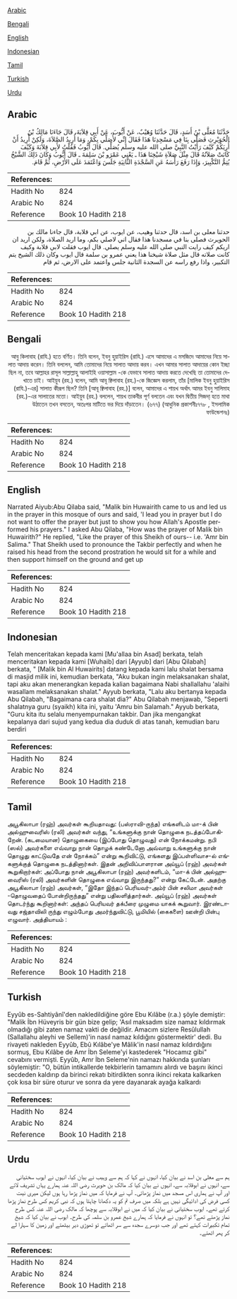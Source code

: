 [Arabic](#arabic)

[Bengali](#bengali)

[English](#english)

[Indonesian](#indonesian)

[Tamil](#tamil)

[Turkish](#turkish)

[Urdu](#urdu)

## Arabic


<div dir="rtl" lang="ar" style={{fontSize:'larger',backgroundColor:'#f8f9fa',padding:20}}>
حَدَّثَنَا مُعَلَّى بْنُ أَسَدٍ، قَالَ حَدَّثَنَا وُهَيْبٌ، عَنْ أَيُّوبَ، عَنْ أَبِي قِلاَبَةَ، قَالَ جَاءَنَا مَالِكُ بْنُ الْحُوَيْرِثِ فَصَلَّى بِنَا فِي مَسْجِدِنَا هَذَا فَقَالَ إِنِّي لأُصَلِّي بِكُمْ، وَمَا أُرِيدُ الصَّلاَةَ، وَلَكِنْ أُرِيدُ أَنْ أُرِيَكُمْ كَيْفَ رَأَيْتُ النَّبِيَّ صلى الله عليه وسلم يُصَلِّي‏.‏ قَالَ أَيُّوبُ فَقُلْتُ لأَبِي قِلاَبَةَ وَكَيْفَ كَانَتْ صَلاَتُهُ قَالَ مِثْلَ صَلاَةِ شَيْخِنَا هَذَا ـ يَعْنِي عَمْرَو بْنَ سَلِمَةَ ـ قَالَ أَيُّوبُ وَكَانَ ذَلِكَ الشَّيْخُ يُتِمُّ التَّكْبِيرَ، وَإِذَا رَفَعَ رَأْسَهُ عَنِ السَّجْدَةِ الثَّانِيَةِ جَلَسَ وَاعْتَمَدَ عَلَى الأَرْضِ، ثُمَّ قَامَ‏.‏
</div>
<div style={{backgroundColor:'#f8f9fa',padding:20, marginBottom: 10}}><table> <thead> <tr> <th>References:</th> <th></th> </tr> </thead> <tbody><tr><td>Hadith No</td><td>824</td></tr><tr><td>Arabic No</td><td>824</td></tr><tr><td>Reference</td><td>Book 10 Hadith 218</td></tr></tbody></table></div>


<div dir="rtl" lang="ar" style={{fontSize:'larger',backgroundColor:'#f8f9fa',padding:20}}>
حدثنا معلى بن اسد، قال حدثنا وهيب، عن ايوب، عن ابي قلابة، قال جاءنا مالك بن الحويرث فصلى بنا في مسجدنا هذا فقال اني لاصلي بكم، وما اريد الصلاة، ولكن اريد ان اريكم كيف رايت النبي صلى الله عليه وسلم يصلي. قال ايوب فقلت لابي قلابة وكيف كانت صلاته قال مثل صلاة شيخنا هذا يعني عمرو بن سلمة قال ايوب وكان ذلك الشيخ يتم التكبير، واذا رفع راسه عن السجدة الثانية جلس واعتمد على الارض، ثم قام
</div>
<div style={{backgroundColor:'#f8f9fa',padding:20, marginBottom: 10}}><table> <thead> <tr> <th>References:</th> <th></th> </tr> </thead> <tbody><tr><td>Hadith No</td><td>824</td></tr><tr><td>Arabic No</td><td>824</td></tr><tr><td>Reference</td><td>Book 10 Hadith 218</td></tr></tbody></table></div>

## Bengali


<div dir="rtl" lang="bn" style={{fontSize:'larger',backgroundColor:'#f8f9fa',padding:20}}>
আবু কিলাবাহ (রাযি.) হতে বর্ণিত। তিনি বলেন, ইবনু হুয়াইরিস (রাযি.) এসে আমাদের এ মসজিদে আমাদের নিয়ে সালাত আদায় করেন। তিনি বললেন, আমি তোমাদের নিয়ে সালাত আদায় করব। এখন আমার সালাত আদায়ের কোন ইচ্ছা ছিল না, তবে আল্লাহর রাসূল সাল্লাল্লাহু আলাইহি ওয়াসাল্লাম -কে যেভাবে সালাত আদায় করতে দেখেছি তা তোমাদের দেখাতে চাই। আইয়ুব (রহ.) বলেন, আমি আবূ ক্বিলাবাহ (রহ.)-কে জিজ্ঞেস করলাম, তাঁর [মালিক ইবনু হুয়াইরিস (রাযি.)-এর] সালাত কীরূপ ছিল? তিনি [আবূ ক্বিলাবাহ (রহ.)] বলেন, আমাদের এ শায়খ অর্থাৎ আমর ইবনু সালিমাহ (রহ.)-এর সালাতের মতো। আইয়ুব (রহ.) বললেন, শায়খ তাকবীর পূর্ণ বলতেন এবং যখন দ্বিতীয় সিজদা্ হতে মাথা উঠাতেন তখন বসতেন, অতঃপর মাটিতে ভর দিয়ে দাঁড়াতেন। (৬৭৭) (আধুনিক প্রকাশনীঃ৭৭৮ , ইসলামিক ফাউন্ডেশনঃ)
</div>
<div style={{backgroundColor:'#f8f9fa',padding:20, marginBottom: 10}}><table> <thead> <tr> <th>References:</th> <th></th> </tr> </thead> <tbody><tr><td>Hadith No</td><td>824</td></tr><tr><td>Arabic No</td><td>824</td></tr><tr><td>Reference</td><td>Book 10 Hadith 218</td></tr></tbody></table></div>

## English


<div dir="ltr" lang="en" style={{fontSize:'larger',backgroundColor:'#f8f9fa',padding:20}}>
Narrated Aiyub:Abu Qilaba said, "Malik bin Huwairith came to us and led us in the prayer in this mosque of ours and said, 'I lead you in prayer but I do not want to offer the prayer but just to show you how Allah's Apostle performed his prayers." I asked Abu Qilaba, "How was the prayer of Malik bin Huwairith?" He replied, "Like the prayer of this Sheikh of ours-- i.e. 'Amr bin Salima." That Sheikh used to pronounce the Takbir perfectly and when he raised his head from the second prostration he would sit for a while and then support himself on the ground and get up
</div>
<div style={{backgroundColor:'#f8f9fa',padding:20, marginBottom: 10}}><table> <thead> <tr> <th>References:</th> <th></th> </tr> </thead> <tbody><tr><td>Hadith No</td><td>824</td></tr><tr><td>Arabic No</td><td>824</td></tr><tr><td>Reference</td><td>Book 10 Hadith 218</td></tr></tbody></table></div>

## Indonesian


<div dir="ltr" lang="id" style={{fontSize:'larger',backgroundColor:'#f8f9fa',padding:20}}>
Telah menceritakan kepada kami [Mu'allaa bin Asad] berkata, telah menceritakan kepada kami [Wuhaib] dari [Ayyub] dari [Abu Qilabah] berkata, " [Malik bin Al Huwairits] datang kepada kami lalu shalat bersama di masjid milik ini, kemudian berkata, "Aku bukan ingin melaksanakan shalat, tapi aku akan menerangkan kepada kalian bagaimana Nabi shallallahu 'alaihi wasallam melaksanakan shalat." Ayyub berkata, "Lalu aku bertanya kepada Abu Qilabah, "Bagaimana cara shalat dia?" Abu Qilabah menjawab, "Seperti shalatnya guru (syaikh) kita ini, yaitu 'Amru bin Salamah." Ayyub berkata, "Guru kita itu selalu menyempurnakan takbir. Dan jika mengangkat kepalanya dari sujud yang kedua dia duduk di atas tanah, kemudian baru berdiri
</div>
<div style={{backgroundColor:'#f8f9fa',padding:20, marginBottom: 10}}><table> <thead> <tr> <th>References:</th> <th></th> </tr> </thead> <tbody><tr><td>Hadith No</td><td>824</td></tr><tr><td>Arabic No</td><td>824</td></tr><tr><td>Reference</td><td>Book 10 Hadith 218</td></tr></tbody></table></div>

## Tamil


<div dir="ltr" lang="ta" style={{fontSize:'larger',backgroundColor:'#f8f9fa',padding:20}}>
அபூகிலாபா (ரஹ்) அவர்கள் கூறியதாவது: (பஸ்ராவி-ருந்த) எங்களிடம் மா-க் பின் அல்ஹுவைரிஸ் (ரலி) அவர்கள் வந்து, “உங்களுக்கு நான் தொழுகை நடத்தப்போகிறேன். (கடமையான) தொழுகையை (இப்போது தொழுவது) என் நோக்கமன்று. நபி (ஸல்) அவர்களை எவ்வாறு நான் தொழக் கண்டேனோ அவ்வாறு உங்களுக்கு நான் தொழுது காட்டுவதே என் நோக்கம்” என்று கூறிவிட்டு, எங்களது இப்பள்ளிவாச-ல் எங்களுக்குத் தொழுகை நடத்தினார்கள். இதன் அறிவிப்பாளரான அய்யூப் (ரஹ்) அவர்கள் கூறுகிறார்கள்: அப்போது நான் அபூகிலாபா (ரஹ்) அவர்களிடம், “மா-க் பின் அல்ஹுவைரிஸ் (ரலி) அவர்களின் தொழுகை எவ்வாறு இருந்தது?” என்று கேட்டேன். அதற்கு அபூகிலாபா (ரஹ்) அவர்கள், “இதோ இந்தப் பெரியவர்-அம்ர் பின் சலிமா அவர்கள் -தொழுவதைப் போன்றிருந்தது” என்று பதிலளித்தார்கள். அய்யூப் (ரஹ்) அவர்கள் தொடர்ந்து கூறினார்கள்: அந்தப் பெரியவர் தக்பீரை முழுமை யாகக் கூறுவார். இரண்டாவது சஜ்தாவிலி ருந்து எழும்போது அமர்ந்துவிட்டு, பூமியில் (கைகளை) ஊன்றி பின்பு எழுவார். அத்தியாயம் :
</div>
<div style={{backgroundColor:'#f8f9fa',padding:20, marginBottom: 10}}><table> <thead> <tr> <th>References:</th> <th></th> </tr> </thead> <tbody><tr><td>Hadith No</td><td>824</td></tr><tr><td>Arabic No</td><td>824</td></tr><tr><td>Reference</td><td>Book 10 Hadith 218</td></tr></tbody></table></div>

## Turkish


<div dir="ltr" lang="tr" style={{fontSize:'larger',backgroundColor:'#f8f9fa',padding:20}}>
Eyyûb es-Sahtiyânî'den nakledildiğine göre Ebu Kılâbe (r.a.) şöyle demiştir: "Malik İbn Hüveyris bir gün bize gelip; 'Asıl maksadım size namaz kıldırmak olmadığı gibi zaten namaz vakti de değildir. Amacım sizlere Resûlullah (Sallallahu aleyhi ve Sellem)'in nasıl namaz kıldığını göstermektir' dedi. Bu rivayeti nakleden Eyyûb, Ebû Kılâbe'ye Mâlik'in nasıl namaz kıldırdığını sormuş, Ebu Kılâbe de Amr İbn Seleme'yi kastederek "Hocamız gibi" cevabını vermişti. Eyyûb, Amr İbn Seleme'nin namazı hakkında şunları söylemiştir: "O, bütün intikallerde tekbirlerin tamamını alırdı ve başını ikinci secdeden kaldırıp da birinci rekatı bitirdikten sonra ikinci rekata kalkarken çok kısa bir süre oturur ve sonra da yere dayanarak ayağa kalkardı
</div>
<div style={{backgroundColor:'#f8f9fa',padding:20, marginBottom: 10}}><table> <thead> <tr> <th>References:</th> <th></th> </tr> </thead> <tbody><tr><td>Hadith No</td><td>824</td></tr><tr><td>Arabic No</td><td>824</td></tr><tr><td>Reference</td><td>Book 10 Hadith 218</td></tr></tbody></table></div>

## Urdu


<div dir="rtl" lang="ur" style={{fontSize:'larger',backgroundColor:'#f8f9fa',padding:20}}>
ہم سے معلی بن اسد نے بیان کیا، انہوں نے کہا کہ ہم سے وہیب نے بیان کیا، انہوں نے ایوب سختیانی سے، انہوں نے ابوقلابہ سے، انہوں نے بیان کیا کہ مالک بن حویرث رضی اللہ عنہ ہمارے یہاں تشریف لائے اور آپ نے ہماری اس مسجد میں نماز پڑھائی۔ آپ نے فرمایا کہ میں نماز پڑھا رہا ہوں لیکن میری نیت کسی فرض کی ادائیگی نہیں ہے بلکہ میں صرف تم کو یہ دکھانا چاہتا ہوں کہ نبی کریم کس طرح نماز پڑھا کرتے تھے۔ ایوب سختیانی نے بیان کیا کہ میں نے ابوقلابہ سے پوچھا کہ مالک رضی اللہ عنہ کس طرح نماز پڑھتے تھے؟ تو انہوں نے فرمایا کہ ہمارے شیخ عمرو بن سلمہ کی طرح۔ ایوب نے بیان کیا کہ شیخ تمام تکبیرات کہتے تھے اور جب دوسرے سجدہ سے سر اٹھاتے تو تھوڑی دیر بیٹھتے اور زمین کا سہارا لے کر پھر اٹھتے۔
</div>
<div style={{backgroundColor:'#f8f9fa',padding:20, marginBottom: 10}}><table> <thead> <tr> <th>References:</th> <th></th> </tr> </thead> <tbody><tr><td>Hadith No</td><td>824</td></tr><tr><td>Arabic No</td><td>824</td></tr><tr><td>Reference</td><td>Book 10 Hadith 218</td></tr></tbody></table></div>